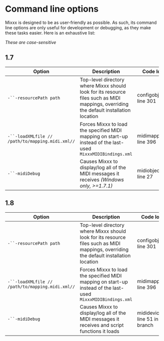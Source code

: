 # Command line options

Mixxx is designed to be as user-friendly as possible. As such, its
command line options are only useful for development or debugging, as
they make these tasks easier. Here is an exhaustive list:

*These are case-sensitive*

## 1.7

| Option                                           | Description                                                                                                                            | Code location              |
| ------------------------------------------------ | -------------------------------------------------------------------------------------------------------------------------------------- | -------------------------- |
| `-``-resourcePath path`                          | Top-level directory where Mixxx should look for its resource files such as MIDI mappings, overriding the default installation location | configobject.cpp, line 301 |
| `-``-loadXMLfile // /path/to/mapping.midi.xml//` | Forces Mixxx to load the specified MIDI mapping on start-up instead of the last-used `MixxxMIDIBindings.xml`                           | midimapping.cpp, line 396  |
| `-``-midiDebug`                                  | Causes Mixxx to display/log all of the MIDI messages it receives *(Windows only, \>=1.7.1)*                                            | midiobjectwin.cpp, line 27 |

## 1.8

| Option                                           | Description                                                                                                                            | Code location                        |
| ------------------------------------------------ | -------------------------------------------------------------------------------------------------------------------------------------- | ------------------------------------ |
| `-``-resourcePath path`                          | Top-level directory where Mixxx should look for its resource files such as MIDI mappings, overriding the default installation location | configobject.cpp, line 301           |
| `-``-loadXMLfile // /path/to/mapping.midi.xml//` | Forces Mixxx to load the specified MIDI mapping on start-up instead of the last-used `MixxxMIDIBindings.xml`                           | midimapping.cpp, line 396            |
| `-``-midiDebug`                                  | Causes Mixxx to display/log all of the MIDI messages it receives and script functions it loads                                         | mididevice.cpp, line 51 in PM branch |
